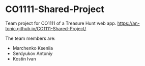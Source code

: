 # CO1111-Shared-Project
Team project for CO1111 of a Treasure Hunt web app.
https://an-tonic.github.io/CO1111-Shared-Project/


The team members are:
- Marchenko Kseniia
- Serdyukov Antoniy
- Kostin Ivan
